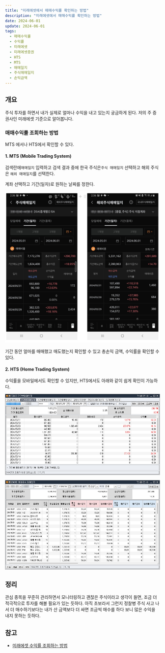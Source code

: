 ```yaml
---
title: "미래에셋에서 매매수익률 확인하는 방법"
description: "미래에셋에서 매매수익률 확인하는 방법"
date: 2024-06-01
update: 2024-06-01
tags:
  - 매매수익률
  - 수익률
  - 미래에셋
  - 미래에셋증권
  - HTS
  - MTS
  - 매매일지
  - 주식매매일지
  - 손익금액
---
```


## 개요

주식 투자를 하면서 내가 실제로 얼마나 수익을 내고 있는지 궁금하게 된다. 저의 주 증권사인 미래에셋 기준으로 알아봅니다.

### 매매수익률 조회하는 방법

MTS 에서나 HTS에서 확인할 수 있다.

#### 1. MTS (Mobile Trading System)

검색란에`매매일지` 입력하고 검색 결과 중에 한국 주식은`주식 매매일지` 선택하고 해외 주식은 `해외 매매일지`를 선택한다.

계좌 선택하고 기간(일자)로 원하는 날짜를 정한다.

![주식 매매일지](image-20240601170119600.png)

기간 동안 얼마를 매매했고 매도했는지 확인할 수 있고 총손익 금액, 수익률을 확인할 수 있다.

#### 2. HTS (Home Trading System)

수익률을 모바일에서도 확인할 수 있지만, HTS에서도 아래와 같이 쉽게 확인이 가능하다.

![주식 매매일지](image-20240601170129758.png)

![주식 매매일지](image-20240601170138056.png)

## 정리

관심 종목을 꾸준히 관리하면서 모니터링하고 괜찮은 주식이라고 생각이 들면, 조금 더 적극적으로 투자를 해볼 필요가 있는 듯하다. 아직 초보라서 그런지 정찰병 주식 사고 나서 더 매수하기보다는 내가 산 금액보다 더 싸면 조금씩 매수를 하다 보니 많은 수익을 내지 못하는 듯하다.

## 참고

- [미래에셋 수익률 조회하는 방법](https://mixingk.tistory.com/120)
